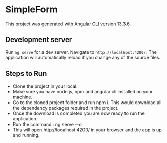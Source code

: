 # SimpleForm

This project was generated with [Angular CLI](https://github.com/angular/angular-cli) version 13.3.6.

## Development server

Run `ng serve` for a dev server. Navigate to `http://localhost:4200/`. The application will automatically reload if you change any of the source files.

## Steps to Run 

- Clone the project in your local.
- Make sure you have node.js, npm and angular cli installed on your machine.
- Go to the cloned project folder and run npm i. This would download all the dependency packages required in the project.
- Once the download is completed you are now ready to run the application.
- Run the command : ng serve --o 
- This will open http://localhost:4200/ in your browser and the app is up and running.



